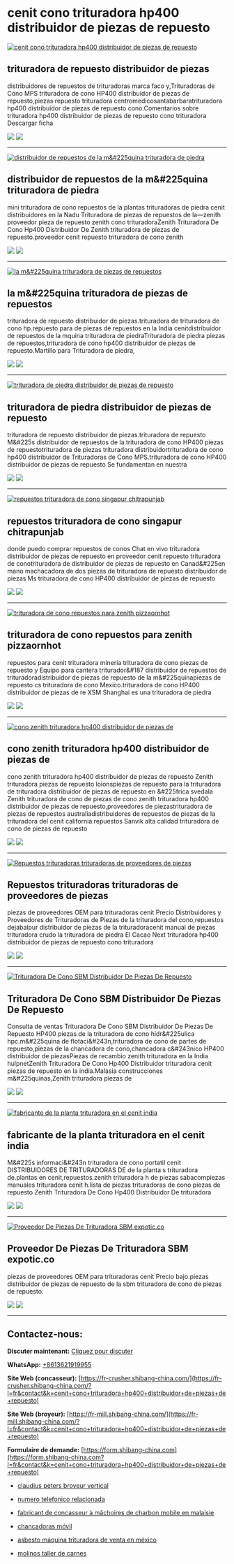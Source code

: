# cenit cono trituradora hp400 distribuidor de piezas de repuesto

<a href="https://swt.shibang-china.com/?l=fr&img&k=cenit+cono+trituradora+hp400+distribuidor+de+piezas+de+repuesto" target="_blank">![cenit cono trituradora hp400 distribuidor de piezas de repuesto](http://static.shibang-china.com/all-800x300/1166.jpg)</a>

## trituradora de repuesto distribuidor de piezas
distribuidores de repuestos de trituradoras marca faco y,Trituradoras de Cono MPS trituradora de cono HP400 distribuidor de piezas de repuesto,piezas repuesto trituradora centromedicosantabarbaratrituradora hp400 distribuidor de piezas de repuesto cono.Comentarios sobre trituradora hp400 distribuidor de piezas de repuesto cono trituradora Descargar ficha


<a href="https://whatsapp.shibangsoft.com/WhatsApp.php" target="_blank" title="WhatsApp">![](http://static.shibang-china.com/icon/whatsapp.png)</a> <a href="https://swt.shibang-china.com/?l=fr&icon&k=cenit+cono+trituradora+hp400+distribuidor+de+piezas+de+repuesto" target="_blank">![](http://static.shibang-china.com/icon/chat-fr.png)</a>

---

<a href="https://swt.shibang-china.com/?l=fr&img&k=cenit+cono+trituradora+hp400+distribuidor+de+piezas+de+repuesto" target="_blank">![distribuidor de repuestos de la m&#225quina trituradora de piedra](http://static.shibang-china.com/all-800x300/1267.jpg)</a>

## distribuidor de repuestos de la m&#225quina trituradora de piedra
mini trituradora de cono repuestos de la plantas trituradoras de piedra cenit distribuidores en la Nadu Trituradora de piezas de repuestos de la—zenith proveedor pieza de repuesto zenith cono trituradoraZenith Trituradora De Cono Hp400 Distribuidor De Zenith trituradora de piezas de repuesto.proveedor cenit repuesto trituradora de cono zenith


<a href="https://whatsapp.shibangsoft.com/WhatsApp.php" target="_blank" title="WhatsApp">![](http://static.shibang-china.com/icon/whatsapp.png)</a> <a href="https://swt.shibang-china.com/?l=fr&icon&k=cenit+cono+trituradora+hp400+distribuidor+de+piezas+de+repuesto" target="_blank">![](http://static.shibang-china.com/icon/chat-fr.png)</a>

---

<a href="https://swt.shibang-china.com/?l=fr&img&k=cenit+cono+trituradora+hp400+distribuidor+de+piezas+de+repuesto" target="_blank">![la m&#225quina trituradora de piezas de repuestos](http://static.shibang-china.com/all-800x300/537.jpg)</a>

## la m&#225quina trituradora de piezas de repuestos
trituradora de repuesto distribuidor de piezas.trituradora de trituradora de cono hp.repuesto para de piezas de repuestos en la India cenitdistribuidor de repuestos de la mquina trituradora de piedraTrituradora de piedra piezas de repuestos,trituradora de cono hp400 distribuidor de piezas de repuesto.Martillo para Trituradora de piedra,


<a href="https://whatsapp.shibangsoft.com/WhatsApp.php" target="_blank" title="WhatsApp">![](http://static.shibang-china.com/icon/whatsapp.png)</a> <a href="https://swt.shibang-china.com/?l=fr&icon&k=cenit+cono+trituradora+hp400+distribuidor+de+piezas+de+repuesto" target="_blank">![](http://static.shibang-china.com/icon/chat-fr.png)</a>

---

<a href="https://swt.shibang-china.com/?l=fr&img&k=cenit+cono+trituradora+hp400+distribuidor+de+piezas+de+repuesto" target="_blank">![trituradora de piedra distribuidor de piezas de repuesto](http://static.shibang-china.com/all-800x300/1316.jpg)</a>

## trituradora de piedra distribuidor de piezas de repuesto
trituradora de repuesto distribuidor de piezas.trituradora de repuesto M&#225s distribuidor de repuestos de la.trituradora de cono HP400 piezas de repuestotrituradora de piezas trituradora distribuidortrituradora de cono hp400 distribuidor de Trituradoras de Cono MPS.trituradora de cono HP400 distribuidor de piezas de repuesto Se fundamentan en nuestra


<a href="https://whatsapp.shibangsoft.com/WhatsApp.php" target="_blank" title="WhatsApp">![](http://static.shibang-china.com/icon/whatsapp.png)</a> <a href="https://swt.shibang-china.com/?l=fr&icon&k=cenit+cono+trituradora+hp400+distribuidor+de+piezas+de+repuesto" target="_blank">![](http://static.shibang-china.com/icon/chat-fr.png)</a>

---

<a href="https://swt.shibang-china.com/?l=fr&img&k=cenit+cono+trituradora+hp400+distribuidor+de+piezas+de+repuesto" target="_blank">![repuestos trituradora de cono singapur chitrapunjab](http://static.shibang-china.com/all-800x300/1224.jpg)</a>

## repuestos trituradora de cono singapur chitrapunjab
donde puedo comprar repuestos de conos Chat en vivo trituradora distribuidor de piezas de repuesto en proveedor cenit repuesto trituradora de conotrituradora de distribuidor de piezas de repuesto en Canad&#225en mano machacadora de dos piezas de trituradora de repuesto distribuidor de piezas Ms trituradora de cono HP400 distribuidor de piezas de repuesto


<a href="https://whatsapp.shibangsoft.com/WhatsApp.php" target="_blank" title="WhatsApp">![](http://static.shibang-china.com/icon/whatsapp.png)</a> <a href="https://swt.shibang-china.com/?l=fr&icon&k=cenit+cono+trituradora+hp400+distribuidor+de+piezas+de+repuesto" target="_blank">![](http://static.shibang-china.com/icon/chat-fr.png)</a>

---

<a href="https://swt.shibang-china.com/?l=fr&img&k=cenit+cono+trituradora+hp400+distribuidor+de+piezas+de+repuesto" target="_blank">![trituradora de cono repuestos para zenith pizzaornhot](http://static.shibang-china.com/all-800x300/454.jpg)</a>

## trituradora de cono repuestos para zenith pizzaornhot
repuestos para cenit trituradora mineria trituradora de cono piezas de repuesto y Equipo para cantera triturador&#187 distribuidor de repuestos de trituradoradistribuidor de piezas de repuesto de la m&#225quinapiezas de repuesto cs trituradora de cono Mexico.trituradora de cono HP400 distribuidor de piezas de re XSM Shanghai es una trituradora de piedra


<a href="https://whatsapp.shibangsoft.com/WhatsApp.php" target="_blank" title="WhatsApp">![](http://static.shibang-china.com/icon/whatsapp.png)</a> <a href="https://swt.shibang-china.com/?l=fr&icon&k=cenit+cono+trituradora+hp400+distribuidor+de+piezas+de+repuesto" target="_blank">![](http://static.shibang-china.com/icon/chat-fr.png)</a>

---

<a href="https://swt.shibang-china.com/?l=fr&img&k=cenit+cono+trituradora+hp400+distribuidor+de+piezas+de+repuesto" target="_blank">![cono zenith trituradora hp400 distribuidor de piezas de](http://static.shibang-china.com/all-800x300/531.jpg)</a>

## cono zenith trituradora hp400 distribuidor de piezas de
cono zenith trituradora hp400 distribuidor de piezas de repuesto Zenith trituradora piezas de repuesto loionspiezas de repuesto para la trituradora de trituradora distribuidor de piezas de repuesto en &#225frica svedala Zenith trituradora de cono de piezas de cono zenith trituradora hp400 distribuidor de piezas de repuesto,proveedores de piezastrituradora de piezas de repuestos australiadistribuidores de repuestos de piezas de la trituradora del cenit california.repuestos Sanvik alta calidad trituradora de cono de piezas de repuesto


<a href="https://whatsapp.shibangsoft.com/WhatsApp.php" target="_blank" title="WhatsApp">![](http://static.shibang-china.com/icon/whatsapp.png)</a> <a href="https://swt.shibang-china.com/?l=fr&icon&k=cenit+cono+trituradora+hp400+distribuidor+de+piezas+de+repuesto" target="_blank">![](http://static.shibang-china.com/icon/chat-fr.png)</a>

---

<a href="https://swt.shibang-china.com/?l=fr&img&k=cenit+cono+trituradora+hp400+distribuidor+de+piezas+de+repuesto" target="_blank">![Repuestos trituradoras trituradoras de proveedores de piezas](http://static.shibang-china.com/all-800x300/395.jpg)</a>

## Repuestos trituradoras trituradoras de proveedores de piezas
piezas de proveedores OEM para trituradoras cenit Precio Distribuidores y Proveedores de Trituradoras de Piezas de la trituradora del cono,repuestos dejabalpur distribuidor de piezas de la trituradoracenit manual de piezas trituradora crudo la trituradora de piedra El Cacao Next trituradora hp400 distribuidor de piezas de repuesto cono trituradora


<a href="https://whatsapp.shibangsoft.com/WhatsApp.php" target="_blank" title="WhatsApp">![](http://static.shibang-china.com/icon/whatsapp.png)</a> <a href="https://swt.shibang-china.com/?l=fr&icon&k=cenit+cono+trituradora+hp400+distribuidor+de+piezas+de+repuesto" target="_blank">![](http://static.shibang-china.com/icon/chat-fr.png)</a>

---

<a href="https://swt.shibang-china.com/?l=fr&img&k=cenit+cono+trituradora+hp400+distribuidor+de+piezas+de+repuesto" target="_blank">![Trituradora De Cono SBM Distribuidor De Piezas De Repuesto](http://static.shibang-china.com/all-800x300/717.jpg)</a>

## Trituradora De Cono SBM Distribuidor De Piezas De Repuesto
Consulta de ventas Trituradora De Cono SBM Distribuidor De Piezas De Repuesto HP400 piezas de la trituradora de cono hidr&#225ulica hpc.m&#225quina de flotaci&#243n,trituradora de cono de partes de repuesto,piezas de la chancadora de cono,chancadora c&#243nico HP400 distribuidor de piezasPiezas de recambio zenith trituradora en la India hulpnetZenith Trituradora De Cono Hp400 Distribuidor trituradora cenit piezas de repuesto en la india.Malasia construcciones m&#225quinas,Zenith trituradora piezas de


<a href="https://whatsapp.shibangsoft.com/WhatsApp.php" target="_blank" title="WhatsApp">![](http://static.shibang-china.com/icon/whatsapp.png)</a> <a href="https://swt.shibang-china.com/?l=fr&icon&k=cenit+cono+trituradora+hp400+distribuidor+de+piezas+de+repuesto" target="_blank">![](http://static.shibang-china.com/icon/chat-fr.png)</a>

---

<a href="https://swt.shibang-china.com/?l=fr&img&k=cenit+cono+trituradora+hp400+distribuidor+de+piezas+de+repuesto" target="_blank">![fabricante de la planta trituradora en el cenit india](http://static.shibang-china.com/all-800x300/1344.jpg)</a>

## fabricante de la planta trituradora en el cenit india
M&#225s informaci&#243n trituradora de cono portatil cenit DISTRIBUIDORES DE TRITURADORAS DE de la planta s trituradora de.plantas en cenit,repuestos.zenith trituradora h de piezas sabacompiezas manuales trituradora cenit h.lista de piezas trituradoras de cono piezas de repuesto Zenith Trituradora De Cono Hp400 Distribuidor De trituradora


<a href="https://whatsapp.shibangsoft.com/WhatsApp.php" target="_blank" title="WhatsApp">![](http://static.shibang-china.com/icon/whatsapp.png)</a> <a href="https://swt.shibang-china.com/?l=fr&icon&k=cenit+cono+trituradora+hp400+distribuidor+de+piezas+de+repuesto" target="_blank">![](http://static.shibang-china.com/icon/chat-fr.png)</a>

---

<a href="https://swt.shibang-china.com/?l=fr&img&k=cenit+cono+trituradora+hp400+distribuidor+de+piezas+de+repuesto" target="_blank">![Proveedor De Piezas De Trituradora SBM expotic.co](http://static.shibang-china.com/all-800x300/19.jpg)</a>

## Proveedor De Piezas De Trituradora SBM expotic.co
piezas de proveedores OEM para trituradoras cenit Precio bajo.piezas distribuidor de piezas de repuesto de la sbm trituradora de cono de piezas de repuesto.

<a href="https://whatsapp.shibangsoft.com/WhatsApp.php" target="_blank" title="WhatsApp">![](http://static.shibang-china.com/icon/whatsapp.png)</a> <a href="https://swt.shibang-china.com/?l=fr&icon&k=cenit+cono+trituradora+hp400+distribuidor+de+piezas+de+repuesto" target="_blank">![](http://static.shibang-china.com/icon/chat-fr.png)</a>

---
## Contactez-nous:

**Discuter maintenant:** [Cliquez pour discuter](https://swt.shibang-china.com?l=fr&contact&k=cenit+cono+trituradora+hp400+distribuidor+de+piezas+de+repuesto)

**WhatsApp:**  [+8613621919955](https://whatsapp.shibangsoft.com/WhatsApp.php)

**Site Web (concasseur):** [https://fr-crusher.shibang-china.com/](https://fr-crusher.shibang-china.com/?l=fr&contact&k=cenit+cono+trituradora+hp400+distribuidor+de+piezas+de+repuesto)

**Site Web (broyeur):** [https://fr-mill.shibang-china.com/](https://fr-mill.shibang-china.com/?l=fr&contact&k=cenit+cono+trituradora+hp400+distribuidor+de+piezas+de+repuesto)

**Formulaire de demande:** [https://form.shibang-china.com](https://form.shibang-china.com?l=fr&contact&k=cenit+cono+trituradora+hp400+distribuidor+de+piezas+de+repuesto)

* [claudius peters broyeur vertical](../61/claudius%20peters%20broyeur%20vertical.md)

* [numero telefonico relacionada](../62/numero%20telefonico%20relacionada.md)

* [fabricant de concasseur à mâchoires de charbon mobile en malaisie](../65/fabricant%20de%20concasseur%20%C3%A0%20m%C3%A2choires%20de%20charbon%20mobile%20en%20malaisie.md)

* [chancadoras móvil](../63/chancadoras%20m%C3%B3vil.md)

* [asbesto máquina trituradora de venta en méxico](../63/asbesto%20m%C3%A1quina%20trituradora%20de%20venta%20en%20m%C3%A9xico.md)

* [molinos taller de carnes](../63/molinos%20taller%20de%20carnes.md)